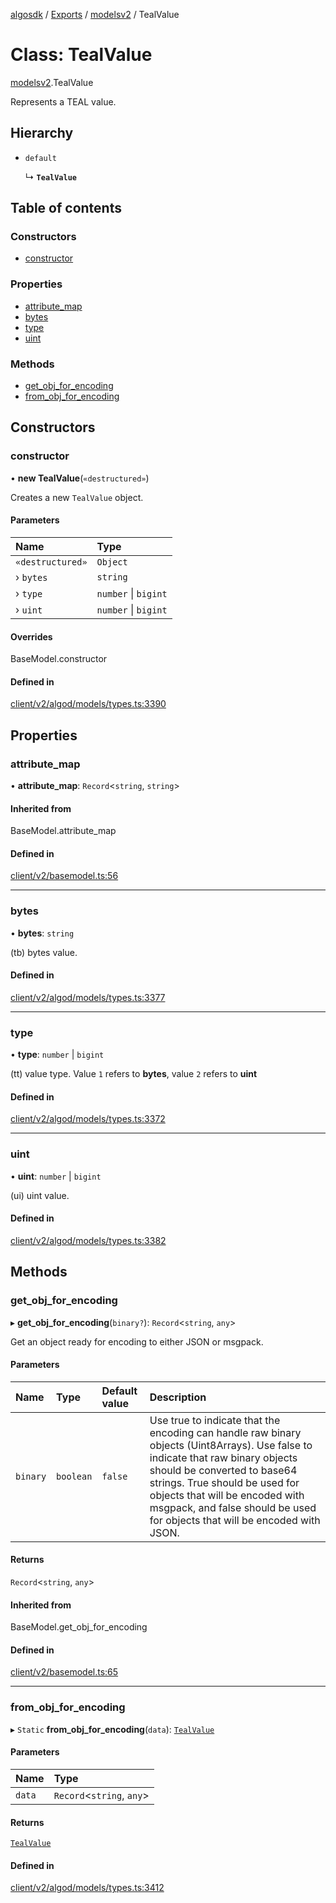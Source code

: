 [algosdk](../README.md) / [Exports](../modules.md) / [modelsv2](../modules/modelsv2.md) / TealValue

# Class: TealValue

[modelsv2](../modules/modelsv2.md).TealValue

Represents a TEAL value.

## Hierarchy

- `default`

  ↳ **`TealValue`**

## Table of contents

### Constructors

- [constructor](modelsv2.TealValue.md#constructor)

### Properties

- [attribute\_map](modelsv2.TealValue.md#attribute_map)
- [bytes](modelsv2.TealValue.md#bytes)
- [type](modelsv2.TealValue.md#type)
- [uint](modelsv2.TealValue.md#uint)

### Methods

- [get\_obj\_for\_encoding](modelsv2.TealValue.md#get_obj_for_encoding)
- [from\_obj\_for\_encoding](modelsv2.TealValue.md#from_obj_for_encoding)

## Constructors

### constructor

• **new TealValue**(`«destructured»`)

Creates a new `TealValue` object.

#### Parameters

| Name | Type |
| :------ | :------ |
| `«destructured»` | `Object` |
| › `bytes` | `string` |
| › `type` | `number` \| `bigint` |
| › `uint` | `number` \| `bigint` |

#### Overrides

BaseModel.constructor

#### Defined in

[client/v2/algod/models/types.ts:3390](https://github.com/algorand/js-algorand-sdk/blob/13a5d73/src/client/v2/algod/models/types.ts#L3390)

## Properties

### attribute\_map

• **attribute\_map**: `Record`<`string`, `string`\>

#### Inherited from

BaseModel.attribute\_map

#### Defined in

[client/v2/basemodel.ts:56](https://github.com/algorand/js-algorand-sdk/blob/13a5d73/src/client/v2/basemodel.ts#L56)

___

### bytes

• **bytes**: `string`

(tb) bytes value.

#### Defined in

[client/v2/algod/models/types.ts:3377](https://github.com/algorand/js-algorand-sdk/blob/13a5d73/src/client/v2/algod/models/types.ts#L3377)

___

### type

• **type**: `number` \| `bigint`

(tt) value type. Value `1` refers to **bytes**, value `2` refers to **uint**

#### Defined in

[client/v2/algod/models/types.ts:3372](https://github.com/algorand/js-algorand-sdk/blob/13a5d73/src/client/v2/algod/models/types.ts#L3372)

___

### uint

• **uint**: `number` \| `bigint`

(ui) uint value.

#### Defined in

[client/v2/algod/models/types.ts:3382](https://github.com/algorand/js-algorand-sdk/blob/13a5d73/src/client/v2/algod/models/types.ts#L3382)

## Methods

### get\_obj\_for\_encoding

▸ **get_obj_for_encoding**(`binary?`): `Record`<`string`, `any`\>

Get an object ready for encoding to either JSON or msgpack.

#### Parameters

| Name | Type | Default value | Description |
| :------ | :------ | :------ | :------ |
| `binary` | `boolean` | `false` | Use true to indicate that the encoding can handle raw binary objects (Uint8Arrays). Use false to indicate that raw binary objects should be converted to base64 strings. True should be used for objects that will be encoded with msgpack, and false should be used for objects that will be encoded with JSON. |

#### Returns

`Record`<`string`, `any`\>

#### Inherited from

BaseModel.get\_obj\_for\_encoding

#### Defined in

[client/v2/basemodel.ts:65](https://github.com/algorand/js-algorand-sdk/blob/13a5d73/src/client/v2/basemodel.ts#L65)

___

### from\_obj\_for\_encoding

▸ `Static` **from_obj_for_encoding**(`data`): [`TealValue`](modelsv2.TealValue.md)

#### Parameters

| Name | Type |
| :------ | :------ |
| `data` | `Record`<`string`, `any`\> |

#### Returns

[`TealValue`](modelsv2.TealValue.md)

#### Defined in

[client/v2/algod/models/types.ts:3412](https://github.com/algorand/js-algorand-sdk/blob/13a5d73/src/client/v2/algod/models/types.ts#L3412)
